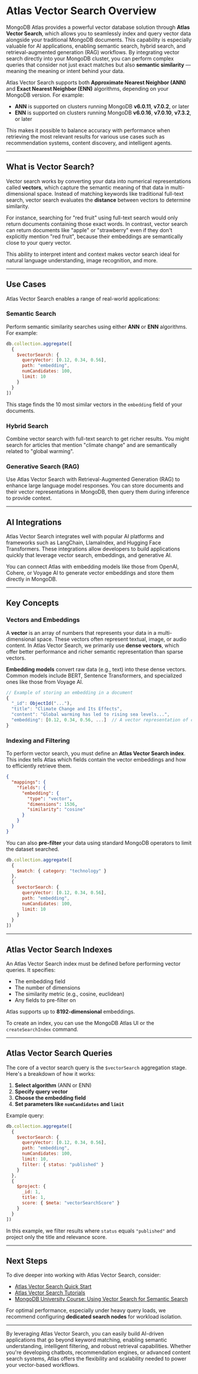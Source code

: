 # Atlas Vector Search Overview

MongoDB Atlas provides a powerful vector database solution through **Atlas Vector Search**, which allows you to seamlessly index and query vector data alongside your traditional MongoDB documents. This capability is especially valuable for AI applications, enabling semantic search, hybrid search, and retrieval-augmented generation (RAG) workflows. By integrating vector search directly into your MongoDB cluster, you can perform complex queries that consider not just exact matches but also **semantic similarity** — meaning the meaning or intent behind your data.

Atlas Vector Search supports both **Approximate Nearest Neighbor (ANN)** and **Exact Nearest Neighbor (ENN)** algorithms, depending on your MongoDB version. For example:

- **ANN** is supported on clusters running MongoDB **v6.0.11**, **v7.0.2**, or later
- **ENN** is supported on clusters running MongoDB **v6.0.16**, **v7.0.10**, **v7.3.2**, or later

This makes it possible to balance accuracy with performance when retrieving the most relevant results for various use cases such as recommendation systems, content discovery, and intelligent agents.

---

## What is Vector Search?

Vector search works by converting your data into numerical representations called **vectors**, which capture the semantic meaning of that data in multi-dimensional space. Instead of matching keywords like traditional full-text search, vector search evaluates the **distance** between vectors to determine similarity.

For instance, searching for "red fruit" using full-text search would only return documents containing those exact words. In contrast, vector search can return documents like "apple" or "strawberry" even if they don't explicitly mention "red fruit", because their embeddings are semantically close to your query vector.

This ability to interpret intent and context makes vector search ideal for natural language understanding, image recognition, and more.

---

## Use Cases

Atlas Vector Search enables a range of real-world applications:

### Semantic Search

Perform semantic similarity searches using either **ANN** or **ENN** algorithms. For example:

```javascript
db.collection.aggregate([
  {
    $vectorSearch: {
      queryVector: [0.12, 0.34, 0.56],
      path: "embedding",
      numCandidates: 100,
      limit: 10
    }
  }
])
```

This stage finds the 10 most similar vectors in the `embedding` field of your documents.

### Hybrid Search

Combine vector search with full-text search to get richer results. You might search for articles that mention "climate change" and are semantically related to "global warming".

### Generative Search (RAG)

Use Atlas Vector Search with Retrieval-Augmented Generation (RAG) to enhance large language model responses. You can store documents and their vector representations in MongoDB, then query them during inference to provide context.

---

## AI Integrations

Atlas Vector Search integrates well with popular AI platforms and frameworks such as LangChain, LlamaIndex, and Hugging Face Transformers. These integrations allow developers to build applications quickly that leverage vector search, embeddings, and generative AI.

You can connect Atlas with embedding models like those from OpenAI, Cohere, or Voyage AI to generate vector embeddings and store them directly in MongoDB.

---

## Key Concepts

### Vectors and Embeddings

A **vector** is an array of numbers that represents your data in a multi-dimensional space. These vectors often represent textual, image, or audio content. In Atlas Vector Search, we primarily use **dense vectors**, which offer better performance and richer semantic representation than sparse vectors.

**Embedding models** convert raw data (e.g., text) into these dense vectors. Common models include BERT, Sentence Transformers, and specialized ones like those from Voyage AI.

```javascript
// Example of storing an embedding in a document
{
  "_id": ObjectId("..."),
  "title": "Climate Change and Its Effects",
  "content": "Global warming has led to rising sea levels...",
  "embedding": [0.12, 0.34, 0.56, ...]  // A vector representation of content
}
```

### Indexing and Filtering

To perform vector search, you must define an **Atlas Vector Search index**. This index tells Atlas which fields contain the vector embeddings and how to efficiently retrieve them.

```json
{
  "mappings": {
    "fields": {
      "embedding": {
        "type": "vector",
        "dimensions": 1536,
        "similarity": "cosine"
      }
    }
  }
}
```

You can also **pre-filter** your data using standard MongoDB operators to limit the dataset searched.

```javascript
db.collection.aggregate([
  {
    $match: { category: "technology" }
  },
  {
    $vectorSearch: {
      queryVector: [0.12, 0.34, 0.56],
      path: "embedding",
      numCandidates: 100,
      limit: 10
    }
  }
])
```

---

## Atlas Vector Search Indexes

An Atlas Vector Search index must be defined before performing vector queries. It specifies:

- The embedding field
- The number of dimensions
- The similarity metric (e.g., cosine, euclidean)
- Any fields to pre-filter on

Atlas supports up to **8192-dimensional** embeddings.

To create an index, you can use the MongoDB Atlas UI or the `createSearchIndex` command.

---

## Atlas Vector Search Queries

The core of a vector search query is the `$vectorSearch` aggregation stage. Here's a breakdown of how it works:

1. **Select algorithm** (ANN or ENN)
2. **Specify query vector**
3. **Choose the embedding field**
4. **Set parameters like `numCandidates` and `limit`**

Example query:

```javascript
db.collection.aggregate([
  {
    $vectorSearch: {
      queryVector: [0.12, 0.34, 0.56],
      path: "embedding",
      numCandidates: 100,
      limit: 10,
      filter: { status: "published" }
    }
  },
  {
    $project: {
      _id: 1,
      title: 1,
      score: { $meta: "vectorSearchScore" }
    }
  }
])
```

In this example, we filter results where `status` equals `"published"` and project only the title and relevance score.

---

## Next Steps

To dive deeper into working with Atlas Vector Search, consider:

- [Atlas Vector Search Quick Start](https://mongodb.com/docs/atlas/atlas-vector-search/tutorials/vector-search-quick-start/#std-label-vector-search-quick-start)
- [Atlas Vector Search Tutorials](https://mongodb.com/docs/atlas/atlas-vector-search/tutorials/#std-label-avs-tutorials)
- [MongoDB University Course: Using Vector Search for Semantic Search](https://learn.mongodb.com/courses/using-vector-search-for-semantic-search)

For optimal performance, especially under heavy query loads, we recommend configuring **dedicated search nodes** for workload isolation.

---

By leveraging Atlas Vector Search, you can easily build AI-driven applications that go beyond keyword matching, enabling semantic understanding, intelligent filtering, and robust retrieval capabilities. Whether you're developing chatbots, recommendation engines, or advanced content search systems, Atlas offers the flexibility and scalability needed to power your vector-based workflows.